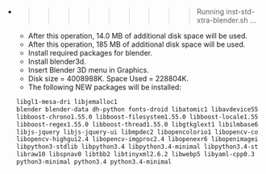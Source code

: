 * >>>>>>>>> Running inst-std-xtra-blender.sh ...
  * After this operation, 14.0 MB of additional disk space will be used.
  * After this operation, 185 MB of additional disk space will be used.
  * Install required packages for blender.
  * Install blender3d.
  * Insert Blender 3D menu in Graphics.
  * Disk size = 4008988K. Space Used = 228804K.
  * The following NEW packages will be installed:
  ```bash
  libgl1-mesa-dri libjemalloc1
  blender blender-data dh-python fonts-droid libatomic1 libavdevice55
  libboost-chrono1.55.0 libboost-filesystem1.55.0 libboost-locale1.55.0
  libboost-regex1.55.0 libboost-thread1.55.0 libgtkglext1 libilmbase6
  libjs-jquery libjs-jquery-ui libmpdec2 libopencolorio1 libopencv-core2.4
  libopencv-highgui2.4 libopencv-imgproc2.4 libopenexr6 libopenimageio1.4
  libpython3-stdlib libpython3.4 libpython3.4-minimal libpython3.4-stdlib
  libraw10 libspnav0 libtbb2 libtinyxml2.6.2 libwebp5 libyaml-cpp0.3 python3
  python3-minimal python3.4 python3.4-minimal
  ```
